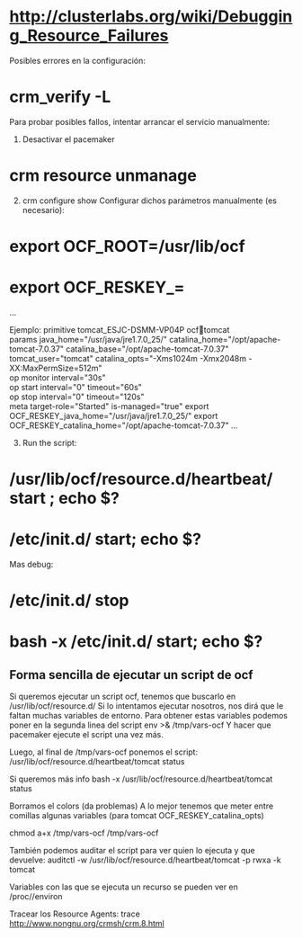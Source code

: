 # http://clusterlabs.org/wiki/Debugging_Resource_Failures

Posibles errores en la configuración:
# crm_verify -L

Para probar posibles fallos, intentar arrancar el servicio manualmente:

1. Desactivar el pacemaker
# crm resource unmanage <resource>

2. crm configure show <resource>
Configurar dichos parámetros manualmente (es necesario):
# export OCF_ROOT=/usr/lib/ocf
# export OCF_RESKEY_<param>=<value>
...

  Ejemplo:
    primitive tomcat_ESJC-DSMM-VP04P ocf:heartbeat:tomcat \
        params java_home="/usr/java/jre1.7.0_25/" catalina_home="/opt/apache-tomcat-7.0.37" catalina_base="/opt/apache-tomcat-7.0.37" tomcat_user="tomcat" catalina_opts="-Xms1024m -Xmx2048m -XX:MaxPermSize=512m" \
        op monitor interval="30s" \
        op start interval="0" timeout="60s" \
        op stop interval="0" timeout="120s" \
        meta target-role="Started" is-managed="true"
    export OCF_RESKEY_java_home="/usr/java/jre1.7.0_25/"
    export OCF_RESKEY_catalina_home="/opt/apache-tomcat-7.0.37"
    ...


3. Run the script:
# /usr/lib/ocf/resource.d/heartbeat/<RA> start ; echo $?
# /etc/init.d/<ra> start; echo $?

Mas debug:
# /etc/init.d/<ra> stop
# bash -x /etc/init.d/<ra> start; echo $?


## Forma sencilla de ejecutar un script de ocf ##
Si queremos ejecutar un script ocf, tenemos que buscarlo en /usr/lib/ocf/resource.d/
Si lo intentamos ejecutar nosotros, nos dirá que le faltan muchas variables de entorno.
Para obtener estas variables podemos poner en la segunda linea del script
env >& /tmp/vars-ocf
Y hacer que pacemaker ejecute el script una vez más.

Luego, al final de /tmp/vars-ocf ponemos el script:
/usr/lib/ocf/resource.d/heartbeat/tomcat status

Si queremos más info
bash -x /usr/lib/ocf/resource.d/heartbeat/tomcat status

Borramos el colors (da problemas)
A lo mejor tenemos que meter entre comillas algunas variables (para tomcat OCF_RESKEY_catalina_opts)

chmod a+x /tmp/vars-ocf
/tmp/vars-ocf


También podemos auditar el script para ver quien lo ejecuta y que devuelve:
auditctl -w /usr/lib/ocf/resource.d/heartbeat/tomcat -p rwxa -k tomcat


Variables con las que se ejecuta un recurso se pueden ver en /proc/<PID>/environ


Tracear los Resource Agents:
trace
http://www.nongnu.org/crmsh/crm.8.html
